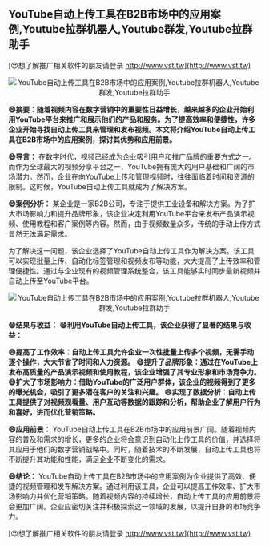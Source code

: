 ## **YouTube自动上传工具在B2B市场中的应用案例,Youtube拉群机器人,Youtube群发,Youtube拉群助手**

[😍想了解推广相关软件的朋友请登录 http://www.vst.tw](http://www.vst.tw)

 <center><img src="https://vst.tw/MP4/tuiguang/png/8.png" alt="YouTube自动上传工具在B2B市场中的应用案例,Youtube拉群机器人,Youtube群发,Youtube拉群助手"></center>

**😄摘要：随着视频内容在数字营销中的重要性日益增长，越来越多的企业开始利用YouTube平台来推广和展示他们的产品和服务。为了提高效率和便捷性，许多企业开始寻找自动上传工具来管理和发布视频。本文将介绍YouTube自动上传工具在B2B市场中的应用案例，探讨其优势和应用前景。**

**😄导言：**
在数字时代，视频已经成为企业吸引用户和推广品牌的重要方式之一。而作为全球最大的视频分享平台之一，YouTube拥有庞大的用户基础和广阔的市场潜力。然而，企业在向YouTube上传和管理视频时，往往面临着时间和资源的限制。这时候，YouTube自动上传工具就成为了解决方案。

**😄案例分析：**
某企业是一家B2B公司，专注于提供工业设备和解决方案。为了扩大市场影响力和提升品牌形象，该企业决定利用YouTube平台来发布产品演示视频、使用教程和客户案例等内容。然而，由于视频数量众多，传统的手动上传方式显然无法满足需求。

为了解决这一问题，该企业选择了YouTube自动上传工具作为解决方案。该工具可以实现批量上传、自动化标签管理和视频发布等功能，大大提高了上传效率和管理便捷性。通过与企业现有的视频管理系统整合，该工具能够实时同步最新视频并自动上传至YouTube平台。

 <center><img src="https://vst.tw/MP4/tuiguang/png/7.png" alt="YouTube自动上传工具在B2B市场中的应用案例,Youtube拉群机器人,Youtube群发,Youtube拉群助手"></center>

**😄结果与收益：**
**😄利用YouTube自动上传工具，该企业获得了显著的结果与收益：**

**😄提高了工作效率：自动上传工具允许企业一次性批量上传多个视频，无需手动逐个操作，大大节省了时间和人力资源。**
**😄提升了品牌形象：通过在YouTube上发布高质量的产品演示视频和使用教程，该企业增强了其专业形象和市场竞争力。**
**😄扩大了市场影响力：借助YouTube的广泛用户群体，该企业的视频得到了更多的曝光机会，吸引了更多潜在客户的关注和兴趣。**
**😄实现了数据分析：自动上传工具提供了对视频观看量、用户互动等数据的跟踪和分析，帮助企业了解用户行为和喜好，进而优化营销策略。**

**😄应用前景：**
YouTube自动上传工具在B2B市场中的应用前景广阔。随着视频内容的普及和需求的增长，更多的企业将会意识到自动化上传工具的价值，并选择将其应用于他们的数字营销战略中。同时，随着技术的不断发展，自动上传工具也将不断提升其功能和性能，满足企业不断变化的需求。

**😄结论：**
YouTube自动上传工具在B2B市场中的应用案例为企业提供了高效、便捷的视频管理和发布解决方案。通过利用该工具，企业可以提高工作效率、扩大市场影响力并优化营销策略。随着视频内容的持续增长，自动上传工具的应用前景将会更加广阔。企业应密切关注并积极探索这一领域的发展，以提升自身的市场竞争力。

[😍想了解推广相关软件的朋友请登录 http://www.vst.tw](http://www.vst.tw)



